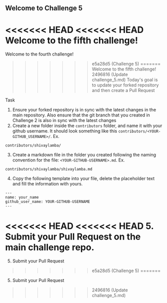 ## Welcome to Challenge 5

<<<<<<< HEAD
<<<<<<< HEAD
Welcome to the fifth challenge! 
=======
Welcome to the fourth challenge! 
>>>>>>> e5a28d5 (Challenge 5)
=======
Welcome to the fifth challenge! 
>>>>>>> 2496816 (Update challenge_5.md)
Today's goal is to update your forked repository and then create a Pull Request

Task
1. Ensure your forked repository is in sync with the latest changes in the main repository. Also ensure that the git branch that you created in Challenge 2 is also in sync with the latest changes
2. Create a new folder inside the `contributors` folder, and name it with your github username. It should look something like this `contributors/<YOUR-GITHUB_USERNAME>/`. Ex.

```
contributors/shivaylamba/
```

3. Create a markdown file in the folder you created following the naming convention for the file: `<YOUR-GITHUB-USERNAME>.md`. Ex.

```
contributors/shivaylamba/shivaylamba.md
```

4. Copy the following template into your file, delete the placeholder text and fill the information with yours.

```
---
name: your_name
github_user_name: YOUR-GITHUB-USERNAME
---
```
<<<<<<< HEAD
<<<<<<< HEAD
5. Submit your Pull Request on the main challenge repo.
=======
5. Submit your Pull Request
>>>>>>> e5a28d5 (Challenge 5)
=======
5. Submit your Pull Request
>>>>>>> 2496816 (Update challenge_5.md)
